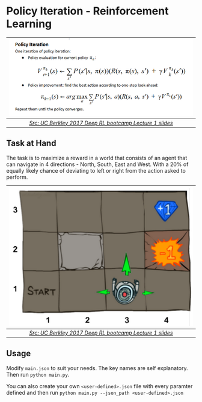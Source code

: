 # Policy Iteration - Reinforcement Learning

|![Polciy Iteration](./images/p_iter.png)|
|:---------------------------------:|
|*[Src: UC Berkley 2017 Deep RL bootcamp Lecture 1 slides](https://drive.google.com/file/d/0BxXI_RttTZAhVXBlMUVkQ1BVVDQ/view)*|

## Task at Hand
The task is to maximize a reward in a world that consists of an agent that can navigate in 4 directions - North, South, East and West. With a 20% of equally likely chance of deviating to left or right from the action asked to perform.

|![World](./images/world.png)|
|:--------------------------:|
|*[Src: UC Berkley 2017 Deep RL bootcamp Lecture 1 slides](https://drive.google.com/file/d/0BxXI_RttTZAhVXBlMUVkQ1BVVDQ/view)*|

## Usage
Modify `main.json` to suit your needs. The key names are self explanatory. Then run `python main.py`.

You can also create your own `<user-defined>.json` file with every paramter defined and then run `python main.py --json_path <user-defined>.json`
